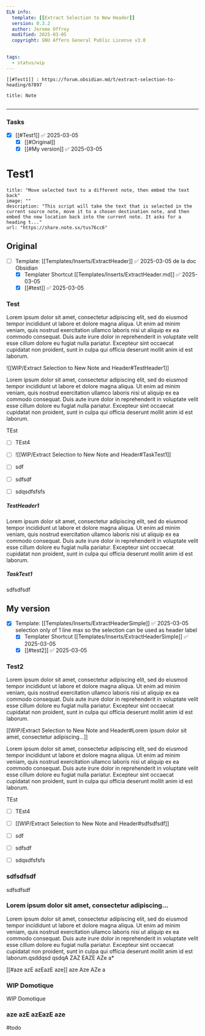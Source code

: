 ```yaml
---
ELN info:
  template: [[Extract Selection to New Header]]
  version: 0.3.2
  author: Jerome Offroy
  modified: 2025-03-05
  copyright: GNU Affero General Public License v3.0
  

tags:
  - status/wip
---
```


 
````ad-tip
[[#Test1]] : https://forum.obsidian.md/t/extract-selection-to-heading/67897

````

````ad-note
title: Note
 

````

---
### Tasks

- [x] [[#Test1]] ✅ 2025-03-05
	- [x] [[#Original]]
	- [x] [[#My version]] ✅ 2025-03-05

# Test1
```embed
title: "Move selected text to a different note, then embed the text back"
image: ""
description: "This script will take the text that is selected in the current source note, move it to a chosen destination note, and then embed the new location back into the current note. It asks for a heading t..."
url: "https://share.note.sx/tus76cc6"
```


## Original

- [ ] Template: [[Templates/Inserts/ExtractHeader]] ✅ 2025-03-05
  de la doc Obsidian 
	- [x] Templater Shortcut [[Templates/Inserts/ExtractHeader.md]] ✅ 2025-03-05
	- [x] [[#test]] ✅ 2025-03-05
### Test

Lorem ipsum dolor sit amet, consectetur adipiscing elit, sed do eiusmod tempor incididunt ut labore et dolore magna aliqua. Ut enim ad minim veniam, quis nostrud exercitation ullamco laboris nisi ut aliquip ex ea commodo consequat. Duis aute irure dolor in reprehenderit in voluptate velit esse cillum dolore eu fugiat nulla pariatur. Excepteur sint occaecat cupidatat non proident, sunt in culpa qui officia deserunt mollit anim id est laborum.


![[WIP/Extract Selection to New Note and Header#TestHeader1]]



Lorem ipsum dolor sit amet, consectetur adipiscing elit, sed do eiusmod tempor incididunt ut labore et dolore magna aliqua. Ut enim ad minim veniam, quis nostrud exercitation ullamco laboris nisi ut aliquip ex ea commodo consequat. Duis aute irure dolor in reprehenderit in voluptate velit esse cillum dolore eu fugiat nulla pariatur. Excepteur sint occaecat cupidatat non proident, sunt in culpa qui officia deserunt mollit anim id est laborum.


TEst

- [ ] TEst4 
- [ ] ![[WIP/Extract Selection to New Note and Header#TaskTest1]]

- [ ] sdf
- [ ] sdfsdf



- [ ] sdqsdfsfsfs

##### TestHeader1

Lorem ipsum dolor sit amet, consectetur adipiscing elit, sed do eiusmod tempor incididunt ut labore et dolore magna aliqua. Ut enim ad minim veniam, quis nostrud exercitation ullamco laboris nisi ut aliquip ex ea commodo consequat. Duis aute irure dolor in reprehenderit in voluptate velit esse cillum dolore eu fugiat nulla pariatur. Excepteur sint occaecat cupidatat non proident, sunt in culpa qui officia deserunt mollit anim id est laborum.



##### TaskTest1

sdfsdfsdf

## My version 

- [x] Template: [[Templates/Inserts/ExtractHeaderSimple]] ✅ 2025-03-05
  selection only of 1 line max so the selection can be used as header label  
	- [x] Templater Shortcut [[Templates/Inserts/ExtractHeaderSimple]] ✅ 2025-03-05
	- [x] [[#test2]] ✅ 2025-03-05

### Test2

Lorem ipsum dolor sit amet, consectetur adipiscing elit, sed do eiusmod tempor incididunt ut labore et dolore magna aliqua. Ut enim ad minim veniam, quis nostrud exercitation ullamco laboris nisi ut aliquip ex ea commodo consequat. Duis aute irure dolor in reprehenderit in voluptate velit esse cillum dolore eu fugiat nulla pariatur. Excepteur sint occaecat cupidatat non proident, sunt in culpa qui officia deserunt mollit anim id est laborum.


[[WIP/Extract Selection to New Note and Header#Lorem ipsum dolor sit amet, consectetur adipiscing...]]


Lorem ipsum dolor sit amet, consectetur adipiscing elit, sed do eiusmod tempor incididunt ut labore et dolore magna aliqua. Ut enim ad minim veniam, quis nostrud exercitation ullamco laboris nisi ut aliquip ex ea commodo consequat. Duis aute irure dolor in reprehenderit in voluptate velit esse cillum dolore eu fugiat nulla pariatur. Excepteur sint occaecat cupidatat non proident, sunt in culpa qui officia deserunt mollit anim id est laborum.


TEst

- [ ] TEst4 
- [ ] [[WIP/Extract Selection to New Note and Header#sdfsdfsdf]]

- [ ] sdf
- [ ] sdfsdf



- [ ] sdqsdfsfsfs

### sdfsdfsdf

sdfsdfsdf



### Lorem ipsum dolor sit amet, consectetur adipiscing...

Lorem ipsum dolor sit amet, consectetur adipiscing elit, sed do eiusmod tempor incididunt ut labore et dolore magna aliqua. Ut enim ad minim veniam, quis nostrud exercitation ullamco laboris nisi ut aliquip ex ea commodo consequat. Duis aute irure dolor in reprehenderit in voluptate velit esse cillum dolore eu fugiat nulla pariatur. Excepteur sint occaecat cupidatat non proident, sunt in culpa qui officia deserunt mollit anim id est laborum.qsddqsd qsdqA ZAZ EAZE AZe a*


[[#aze azE azEazE aze]]
 aze Aze AZe a



### WIP Domotique

WIP Domotique



### aze azE azEazE aze

#todo

